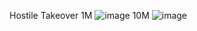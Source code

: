Hostile Takeover 1M
![image](https://github.com/caojilin/universal_paperclips/assets/31292350/32db9374-b4e7-4a44-aee6-c1685fcd812c)
10M 
![image](https://github.com/caojilin/universal_paperclips/assets/31292350/f0bc56f9-e6c3-472a-9bf7-436a241f5e89)
